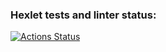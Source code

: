 ### Hexlet tests and linter status:
[![Actions Status](https://github.com/AndrejYaotsin/backend-project-lvl1/workflows/hexlet-check/badge.svg)](https://github.com/AndrejYaotsin/backend-project-lvl1/actions)